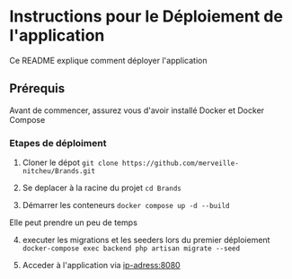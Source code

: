 # Instructions pour le Déploiement de l'application 
Ce README explique comment déployer l'application
## Prérequis
Avant de commencer, assurez vous d'avoir installé Docker et Docker Compose

### Etapes de déploiment

1. Cloner le dépot ```git clone https://github.com/merveille-nitcheu/Brands.git```

2. Se deplacer à la racine du projet ```cd Brands```

3. Démarrer les conteneurs ```docker compose up -d --build```

Elle peut prendre un peu de temps 

4. executer les migrations et les seeders lors du premier déploiement  ```docker-compose exec backend php artisan migrate --seed ```

5. Acceder à l'application via <ip-adress:8080>